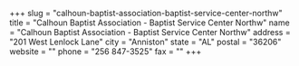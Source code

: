 +++
slug = "calhoun-baptist-association-baptist-service-center-northw"
title = "Calhoun Baptist Association - Baptist Service Center Northw"
name = "Calhoun Baptist Association - Baptist Service Center Northw"
address = "201 West Lenlock Lane"
city = "Anniston"
state = "AL"
postal = "36206"
website = ""
phone = "256 847-3525"
fax = ""
+++
